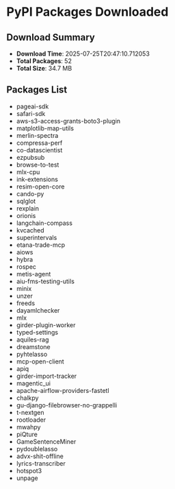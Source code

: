 # PyPI Packages Downloaded

## Download Summary
- **Download Time**: 2025-07-25T20:47:10.712053
- **Total Packages**: 52
- **Total Size**: 34.7 MB

## Packages List
- pageai-sdk
- safari-sdk
- aws-s3-access-grants-boto3-plugin
- matplotlib-map-utils
- merlin-spectra
- compressa-perf
- co-datascientist
- ezpubsub
- browse-to-test
- mlx-cpu
- ink-extensions
- resim-open-core
- cando-py
- sqlglot
- rexplain
- orionis
- langchain-compass
- kvcached
- superintervals
- etana-trade-mcp
- aiows
- hybra
- rospec
- metis-agent
- aiu-fms-testing-utils
- minix
- unzer
- freeds
- dayamlchecker
- mlx
- girder-plugin-worker
- typed-settings
- aquiles-rag
- dreamstone
- pyhtelasso
- mcp-open-client
- apiq
- girder-import-tracker
- magentic_ui
- apache-airflow-providers-fastetl
- chalkpy
- gu-django-filebrowser-no-grappelli
- t-nextgen
- rootloader
- mwahpy
- piQture
- GameSentenceMiner
- pydoublelasso
- advx-shit-offline
- lyrics-transcriber
- hotspot3
- unpage
